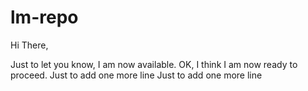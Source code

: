 # lm-repo

Hi There,

Just to let you know, I am now available. OK, I think I am now ready to proceed.
Just to add one more line
Just to add one more line
